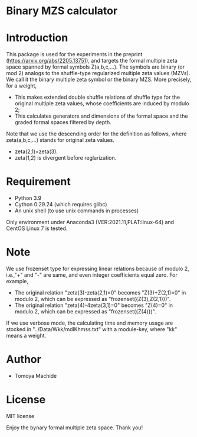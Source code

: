 # Binary MZS calculator
 
# Introduction

This package is used for the experiments in the preprint (https://arxiv.org/abs/2205.13751), and targets the formal multiple zeta space spanned by formal symbols Z(a,b,c,...).
The symbols are binary (or mod 2) analogs to the shuffle-type regularized multiple zeta values (MZVs).
We call it the binary multiple zeta symbol or the binary MZS.
More precisely, for a weight,
- This makes extended double shuffle relations of shuffle type for the original multiple zeta values, whose coefficients are induced by modulo 2;
- This calculates generators and dimensions of the formal space and the graded formal spaces filtered by depth.

Note that we use the descending order for the definition as follows, where zeta(a,b,c,...) stands for original zeta values.
- zeta(2,1)=zeta(3).
- zeta(1,2) is divergent before reglarization.
 
# Requirement
 
* Python 3.9
* Cython 0.29.24 (which requires glibc)
* An unix shell (to use unix commands in processes)
 
Only environment under Anaconda3 (VER:2021.11,PLAT:linux-64) and CentOS Linux 7 is tested.
 
# Note

We use frozenset type for expressing linear relations because of modulo 2, i.e.,"+" and "-" are same, and even integer coefficients equal zero.
For example,
- The original relation "zeta(3)-zeta(2,1)=0" becomes "Z(3)+Z(2,1)=0" in modulo 2, which can be expressed as "frozenset({Z(3),Z(2,1)})".
- The original relation "zeta(4)-4zeta(3,1)=0" becomes "Z(4)=0" in modulo 2, which can be expressed as "frozenset({Z(4)})".
 
If we use verbose mode, the calculating time and memory usage are stocked in "../Data/Wkk/mdlKhmss.txt" with a module-key, where "kk" means a weight.
 
# Author
 
* Tomoya Machide
 
# License
 
MIT license
 
Enjoy the bynary formal multiple zeta space. Thank you!
